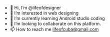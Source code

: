 - 👋 Hi, I’m @lifeofdesigner
- 👀 I’m interested in web designing
- 🌱 I’m currently learning Android studio coding
- 💞️ I’m looking to collaborate on this platform.
- 📫 How to reach me lifeofcuba@gmail.com

<!---
lifeofdesigner/lifeofdesigner is a ✨ special ✨ repository because its `README.md` (this file) appears on your GitHub profile.
You can click the Preview link to take a look at your changes.
--->
